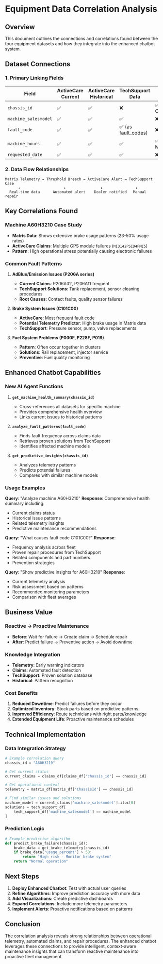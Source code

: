 # Equipment Data Correlation Analysis

## Overview
This document outlines the connections and correlations found between the four equipment datasets and how they integrate into the enhanced chatbot system.

## Dataset Connections

### 1. **Primary Linking Fields**

| Field | ActiveCare Current | ActiveCare Historical | TechSupport Data | Matris Log Data |
|-------|-------------------|---------------------|------------------|-----------------|
| `chassis_id` | ✅ | ✅ | ❌ | ✅ (as ChassisId) |
| `machine_salesmodel` | ✅ | ✅ | ✅ | ❌ |
| `fault_code` | ✅ | ✅ | ✅ (as fault_codes) | ❌ |
| `machine_hours` | ✅ | ✅ | ✅ | ✅ (as MachineHours) |
| `requested_date` | ✅ | ✅ | ✅ | ❌ |

### 2. **Data Flow Relationships**

```
Matris Telemetry → Threshold Breach → ActiveCare Alert → TechSupport Case
      ↓                    ↓                ↓               ↓
  Real-time data      Automated alert    Dealer notified   Manual repair
```

## Key Correlations Found

### **Machine A60H3210 Case Study**
- **Matris Data**: Shows extensive brake usage patterns (23-50% usage rates)
- **ActiveCare Claims**: Multiple GPS module failures (`MID142PSID4FMI5`)
- **Pattern**: High operational stress potentially causing electronic failures

### **Common Fault Patterns**

1. **AdBlue/Emission Issues (P206A series)**
   - **Current Claims**: P206A02, P206A11 frequent
   - **TechSupport Solutions**: Tank replacement, sensor cleaning procedures
   - **Root Causes**: Contact faults, quality sensor failures

2. **Brake System Issues (C101C00)**
   - **ActiveCare**: Most frequent fault code
   - **Potential Telemetry Predictor**: High brake usage in Matris data
   - **TechSupport**: Pressure sensor, pump, valve replacements

3. **Fuel System Problems (P000F, P228F, P019)**
   - **Pattern**: Often occur together in clusters
   - **Solutions**: Rail replacement, injector service
   - **Preventive**: Fuel quality monitoring

## Enhanced Chatbot Capabilities

### **New AI Agent Functions**

1. **`get_machine_health_summary(chassis_id)`**
   - Cross-references all datasets for specific machine
   - Provides comprehensive health overview
   - Links current issues to historical patterns

2. **`analyze_fault_patterns(fault_code)`**
   - Finds fault frequency across claims data
   - Retrieves proven solutions from TechSupport
   - Identifies affected machine models

3. **`get_predictive_insights(chassis_id)`**
   - Analyzes telemetry patterns
   - Predicts potential failures
   - Compares with similar machine models

### **Usage Examples**

**Query**: "Analyze machine A60H3210"
**Response**: Comprehensive health summary including:
- Current claims status
- Historical issue patterns  
- Related telemetry insights
- Predictive maintenance recommendations

**Query**: "What causes fault code C101C00?"
**Response**: 
- Frequency analysis across fleet
- Proven repair procedures from TechSupport
- Related components and part numbers
- Prevention strategies

**Query**: "Show predictive insights for A60H3210"
**Response**:
- Current telemetry analysis
- Risk assessment based on patterns
- Recommended monitoring parameters
- Comparison with fleet averages

## Business Value

### **Reactive → Proactive Maintenance**
- **Before**: Wait for failure → Create claim → Schedule repair
- **After**: Predict failure → Preventive action → Avoid downtime

### **Knowledge Integration**
- **Telemetry**: Early warning indicators
- **Claims**: Automated fault detection
- **TechSupport**: Proven solution database
- **Historical**: Pattern recognition

### **Cost Benefits**
1. **Reduced Downtime**: Predict failures before they occur
2. **Optimized Inventory**: Stock parts based on predictive patterns
3. **Improved Efficiency**: Route technicians with right parts/knowledge
4. **Extended Equipment Life**: Proactive maintenance schedules

## Technical Implementation

### **Data Integration Strategy**
```python
# Example correlation query
chassis_id = "A60H3210"

# Get current status
current_claims = claims_df[claims_df['chassis_id'] == chassis_id]

# Get operational context  
telemetry = matris_df[matris_df['ChassisId'] == chassis_id]

# Find similar issues and solutions
machine_model = current_claims['machine_salesmodel'].iloc[0]
solutions = tech_support_df[
    tech_support_df['machine_salesmodel'] == machine_model
]
```

### **Prediction Logic**
```python
# Example predictive algorithm
def predict_brake_failure(chassis_id):
    brake_data = get_brake_telemetry(chassis_id)
    if brake_data['usage_percent'] > 50:
        return "High risk - Monitor brake system"
    return "Normal operation"
```

## Next Steps

1. **Deploy Enhanced Chatbot**: Test with actual user queries
2. **Refine Algorithms**: Improve prediction accuracy with more data
3. **Add Visualizations**: Create predictive dashboards
4. **Expand Correlations**: Include more telemetry parameters
5. **Implement Alerts**: Proactive notifications based on patterns

## Conclusion

The correlation analysis reveals strong relationships between operational telemetry, automated claims, and repair procedures. The enhanced chatbot leverages these connections to provide intelligent, context-aware maintenance insights that can transform reactive maintenance into proactive fleet management.
